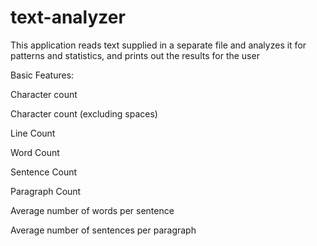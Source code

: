 # text-analyzer
This application reads text supplied in a separate file and analyzes it for patterns and statistics, and prints out the results for the user


Basic Features:

Character count

Character count (excluding spaces)

Line Count

Word Count

Sentence Count

Paragraph Count

Average number of words per sentence

Average number of sentences per paragraph